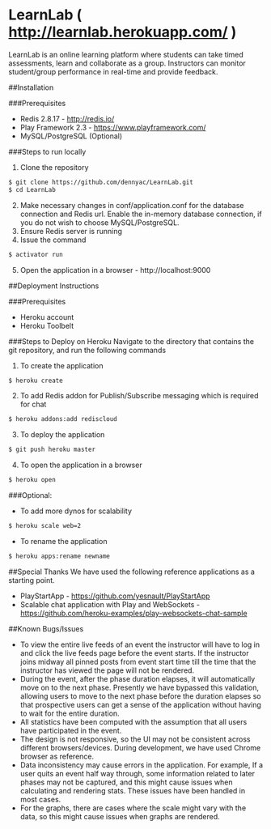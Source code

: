 # LearnLab ( http://learnlab.herokuapp.com/ )

LearnLab is an online learning platform where students can take timed assessments, learn and collaborate as a group. Instructors can monitor student/group performance in real-time and provide feedback.

##Installation

###Prerequisites
* Redis 2.8.17		- http://redis.io/
* Play Framework 2.3 	- https://www.playframework.com/
* MySQL/PostgreSQL (Optional)

###Steps to run locally
1. Clone the repository 
```sh
$ git clone https://github.com/dennyac/LearnLab.git
$ cd LearnLab
```
2. Make necessary changes in conf/application.conf for the database connection and Redis url. Enable the in-memory database connection, if you do not wish to choose MySQL/PostgreSQL.
3. Ensure Redis server is running
4. Issue the command
```sh
$ activator run
```
5. Open the application in a browser - http://localhost:9000

##Deployment Instructions

###Prerequisites
* Heroku account
* Heroku Toolbelt

###Steps to Deploy on Heroku
Navigate to the directory that contains the git repository, and run the following commands
1. To create the application
```sh
$ heroku create
```
2. To add Redis addon for Publish/Subscribe messaging which is required for chat
```sh
$ heroku addons:add rediscloud
```
3. To deploy the application
```sh
$ git push heroku master
```
4. To open the application in a browser
```sh
$ heroku open
```

###Optional: 
* To add more dynos for scalability
```sh
$ heroku scale web=2
```
* To rename the application
```sh
$ heroku apps:rename newname
```

##Special Thanks
We have used the following reference applications as a starting point.
* PlayStartApp - https://github.com/yesnault/PlayStartApp
* Scalable chat application with Play and WebSockets - https://github.com/heroku-examples/play-websockets-chat-sample

##Known Bugs/Issues
* To view the entire live feeds of an event the instructor will have to log in and click the live feeds page before the event starts. If the instructor joins midway all pinned posts from event start time till the time that the instructor has viewed the page will not be rendered.
* During the event, after the phase duration elapses, it will automatically move on to the next phase. Presently we have bypassed this validation, allowing users to move to the next phase before the duration elapses so that prospective users can get a sense of the application without having to wait for the entire duration.
* All statistics have been computed with the assumption that all users have participated in the event.
* The design is not responsive, so the UI may not be consistent across different browsers/devices. During development, we have used Chrome browser as reference. 
* Data inconsistency may cause errors in the application. For example, If a user quits an event half way through, some information related to later phases may not be captured, and this might cause issues when calculating and rendering stats. These issues have been handled in most cases. 
* For the graphs, there are cases where the scale might vary with the data, so this might cause issues when graphs are rendered.